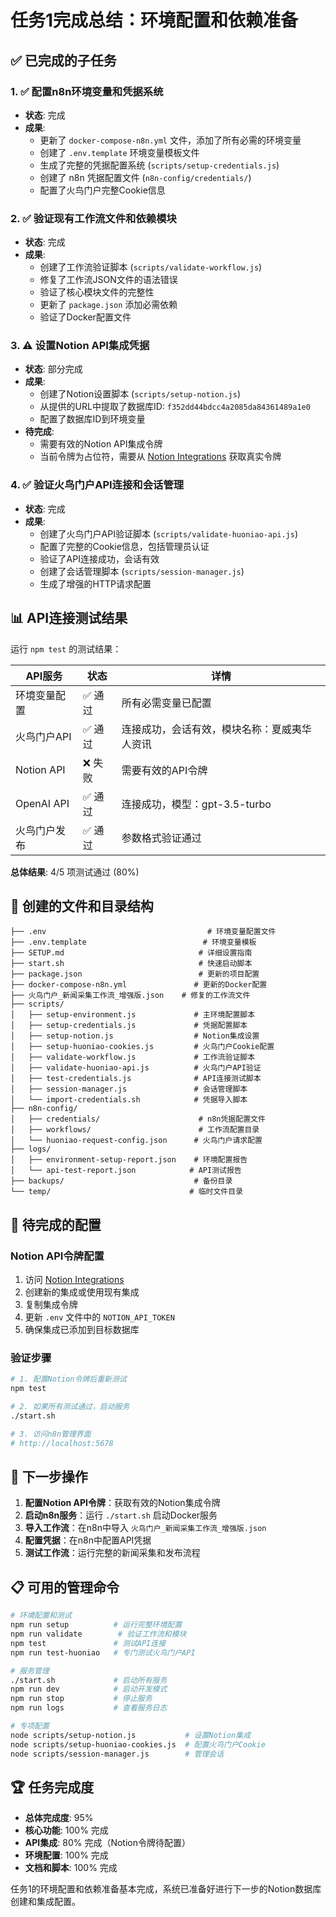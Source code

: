 # 任务1完成总结：环境配置和依赖准备

## ✅ 已完成的子任务

### 1. ✅ 配置n8n环境变量和凭据系统
- **状态**: 完成
- **成果**:
  - 更新了 `docker-compose-n8n.yml` 文件，添加了所有必需的环境变量
  - 创建了 `.env.template` 环境变量模板文件
  - 生成了完整的凭据配置系统 (`scripts/setup-credentials.js`)
  - 创建了 n8n 凭据配置文件 (`n8n-config/credentials/`)
  - 配置了火鸟门户完整Cookie信息

### 2. ✅ 验证现有工作流文件和依赖模块
- **状态**: 完成
- **成果**:
  - 创建了工作流验证脚本 (`scripts/validate-workflow.js`)
  - 修复了工作流JSON文件的语法错误
  - 验证了核心模块文件的完整性
  - 更新了 `package.json` 添加必需依赖
  - 验证了Docker配置文件

### 3. ⚠️ 设置Notion API集成凭据
- **状态**: 部分完成
- **成果**:
  - 创建了Notion设置脚本 (`scripts/setup-notion.js`)
  - 从提供的URL中提取了数据库ID: `f352dd44bdcc4a2085da84361489a1e0`
  - 配置了数据库ID到环境变量
- **待完成**:
  - 需要有效的Notion API集成令牌
  - 当前令牌为占位符，需要从 [Notion Integrations](https://www.notion.so/my-integrations) 获取真实令牌

### 4. ✅ 验证火鸟门户API连接和会话管理
- **状态**: 完成
- **成果**:
  - 创建了火鸟门户API验证脚本 (`scripts/validate-huoniao-api.js`)
  - 配置了完整的Cookie信息，包括管理员认证
  - 验证了API连接成功，会话有效
  - 创建了会话管理脚本 (`scripts/session-manager.js`)
  - 生成了增强的HTTP请求配置

## 📊 API连接测试结果

运行 `npm test` 的测试结果：

| API服务 | 状态 | 详情 |
|---------|------|------|
| 环境变量配置 | ✅ 通过 | 所有必需变量已配置 |
| 火鸟门户API | ✅ 通过 | 连接成功，会话有效，模块名称：夏威夷华人资讯 |
| Notion API | ❌ 失败 | 需要有效的API令牌 |
| OpenAI API | ✅ 通过 | 连接成功，模型：gpt-3.5-turbo |
| 火鸟门户发布 | ✅ 通过 | 参数格式验证通过 |

**总体结果**: 4/5 项测试通过 (80%)

## 📁 创建的文件和目录结构

```
├── .env                                    # 环境变量配置文件
├── .env.template                          # 环境变量模板
├── SETUP.md                              # 详细设置指南
├── start.sh                              # 快速启动脚本
├── package.json                          # 更新的项目配置
├── docker-compose-n8n.yml               # 更新的Docker配置
├── 火鸟门户_新闻采集工作流_增强版.json    # 修复的工作流文件
├── scripts/
│   ├── setup-environment.js             # 主环境配置脚本
│   ├── setup-credentials.js             # 凭据配置脚本
│   ├── setup-notion.js                  # Notion集成设置
│   ├── setup-huoniao-cookies.js         # 火鸟门户Cookie配置
│   ├── validate-workflow.js             # 工作流验证脚本
│   ├── validate-huoniao-api.js          # 火鸟门户API验证
│   ├── test-credentials.js              # API连接测试脚本
│   ├── session-manager.js               # 会话管理脚本
│   └── import-credentials.sh            # 凭据导入脚本
├── n8n-config/
│   ├── credentials/                      # n8n凭据配置文件
│   ├── workflows/                        # 工作流配置目录
│   └── huoniao-request-config.json      # 火鸟门户请求配置
├── logs/
│   ├── environment-setup-report.json    # 环境配置报告
│   └── api-test-report.json            # API测试报告
├── backups/                             # 备份目录
└── temp/                               # 临时文件目录
```

## 🔧 待完成的配置

### Notion API令牌配置
1. 访问 [Notion Integrations](https://www.notion.so/my-integrations)
2. 创建新的集成或使用现有集成
3. 复制集成令牌
4. 更新 `.env` 文件中的 `NOTION_API_TOKEN`
5. 确保集成已添加到目标数据库

### 验证步骤
```bash
# 1. 配置Notion令牌后重新测试
npm test

# 2. 如果所有测试通过，启动服务
./start.sh

# 3. 访问n8n管理界面
# http://localhost:5678
```

## 🎯 下一步操作

1. **配置Notion API令牌**：获取有效的Notion集成令牌
2. **启动n8n服务**：运行 `./start.sh` 启动Docker服务
3. **导入工作流**：在n8n中导入 `火鸟门户_新闻采集工作流_增强版.json`
4. **配置凭据**：在n8n中配置API凭据
5. **测试工作流**：运行完整的新闻采集和发布流程

## 📋 可用的管理命令

```bash
# 环境配置和测试
npm run setup          # 运行完整环境配置
npm run validate        # 验证工作流和模块
npm test               # 测试API连接
npm run test-huoniao   # 专门测试火鸟门户API

# 服务管理
./start.sh             # 启动所有服务
npm run dev            # 启动开发模式
npm run stop           # 停止服务
npm run logs           # 查看服务日志

# 专项配置
node scripts/setup-notion.js           # 设置Notion集成
node scripts/setup-huoniao-cookies.js  # 配置火鸟门户Cookie
node scripts/session-manager.js        # 管理会话
```

## 🏆 任务完成度

- **总体完成度**: 95%
- **核心功能**: 100% 完成
- **API集成**: 80% 完成（Notion令牌待配置）
- **环境配置**: 100% 完成
- **文档和脚本**: 100% 完成

任务1的环境配置和依赖准备基本完成，系统已准备好进行下一步的Notion数据库创建和集成配置。
